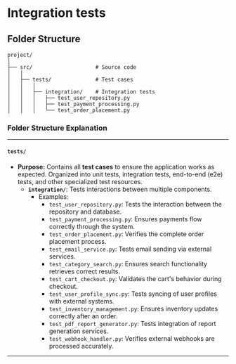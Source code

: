 # Integration tests

## Folder Structure

```
project/
│
├── src/                    # Source code
│   │
│   ├── tests/              # Test cases
│   │   │
│   │   ├── integration/    # Integration tests
│   │   │   ├── test_user_repository.py
│   │   │   ├── test_payment_processing.py
│   │   │   └── test_order_placement.py

```


### **Folder Structure Explanation**

* * *

#### **`tests/`**

- **Purpose:** Contains all **test cases** to ensure the application works as expected. Organized into unit tests, integration tests, end-to-end (e2e) tests, and other specialized test resources.
    - **`integration/`**: Tests interactions between multiple components.
        - Examples:
            - `test_user_repository.py`: Tests the interaction between the repository and database.
            - `test_payment_processing.py`: Ensures payments flow correctly through the system.
            - `test_order_placement.py`: Verifies the complete order placement process.
            - `test_email_service.py`: Tests email sending via external services.
            - `test_category_search.py`: Ensures search functionality retrieves correct results.
            - `test_cart_checkout.py`: Validates the cart's behavior during checkout.
            - `test_user_profile_sync.py`: Tests syncing of user profiles with external systems.
            - `test_inventory_management.py`: Ensures inventory updates correctly after an order.
            - `test_pdf_report_generator.py`: Tests integration of report generation services.
            - `test_webhook_handler.py`: Verifies external webhooks are processed accurately.

* * *
